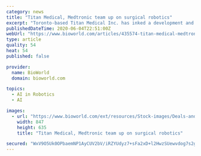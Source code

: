 ```yaml
---
category: news
title: "Titan Medical, Medtronic team up on surgical robotics"
excerpt: "Toronto-based Titan Medical Inc. has inked a development and license agreement with Medtronic plc, of Dublin, to advance the development of single-port robotic-assisted surgical tools. A separate agreement gives Medtronic licensing rights to certain Titan intellectual property."
publishedDateTime: 2020-06-04T22:51:00Z
webUrl: "https://www.bioworld.com/articles/435574-titan-medical-medtronic-team-up-on-surgical-robotics"
type: article
quality: 54
heat: 54
published: false

provider:
  name: BioWorld
  domain: bioworld.com

topics:
  - AI in Robotics
  - AI

images:
  - url: "https://www.bioworld.com/ext/resources/Stock-images/Deals-and-MAs/Deal-partnership-chain-link.png?height=635&t=1588276656&width=1200"
    width: 847
    height: 635
    title: "Titan Medical, Medtronic team up on surgical robotics"

secured: "WxV9O5Uk0OPbaemNP1AyCUV2bV/iRZYUdyz7+sFa2xD+l2HwzSUewvdog7s2g2IAO6Y16bxi6BcU1MYX84C83FEaqFXtxSgOBaSdlWW4bYW6p2ZxuF0W2FrMqzlXlNE8kDsltaCIHBYGmbAVasoVHWxTPwjX0eNksWGJckTdGbT1xZRqwGvYuEcWTrlwBBhunT7sEonz+/bva4w6UuBDTPthykVzU/toGqrNDNHGbUSWDGEtQWAlaJZdLfxvlOt3sjA2WONwuhoXaRgeSLm9DmCnwVSzV1p126ryDpCcwDtdRa0ZYIsaSQpOPIW6WSE+fgeW7aLqu8fpZz+MJZOtBOMLoFaN25yxbb2wCsMgVE2OSUh6B06BanRFq5/OhDfj41NMt4GkJbEPZB0llZZnDRdTbsmfadpLzzhNkGDIcKhLkEpguzmcGIMCGCslbGBFLzd4/r1rPjcy2MxPLa/S38Fa1V6if0obne781FuMI8M=;mt9LHxgfdLWuevY1jjOofg=="
---
```


